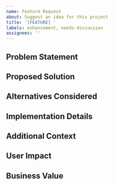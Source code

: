 ```yaml
---
name: Feature Request
about: Suggest an idea for this project
title: '[FEATURE] '
labels: enhancement, needs-discussion
assignees: ''
---
```


## Problem Statement
<!-- A clear and concise description of the problem this feature would solve -->

## Proposed Solution
<!-- Describe the solution you'd like to see implemented -->

## Alternatives Considered
<!-- Any alternative solutions or features you've considered -->

## Implementation Details
<!-- If you have technical insights on how this might be implemented -->

## Additional Context
<!-- Add any other context, screenshots, or examples about the feature request here -->

## User Impact
<!-- Describe how this feature would improve the user experience -->

## Business Value
<!-- Explain the business value or strategic importance of this feature -->
